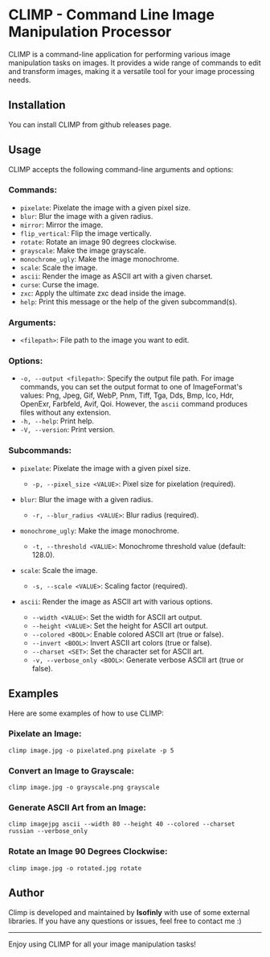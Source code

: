 
# CLIMP - Command Line Image Manipulation Processor

CLIMP is a command-line application for performing various image manipulation tasks on images. It provides a wide range of commands to edit and transform images, making it a versatile tool for your image processing needs.

## Installation

You can install CLIMP from github releases page.

## Usage

CLIMP accepts the following command-line arguments and options:

### Commands:

-   `pixelate`: Pixelate the image with a given pixel size.
-   `blur`: Blur the image with a given radius.
-   `mirror`: Mirror the image.
-   `flip_vertical`: Flip the image vertically.
-   `rotate`: Rotate an image 90 degrees clockwise.
-   `grayscale`: Make the image grayscale.
-   `monochrome_ugly`: Make the image monochrome.
-   `scale`: Scale the image.
-   `ascii`: Render the image as ASCII art with a given charset.
-   `curse`: Curse the image.
-   `zxc`: Apply the ultimate zxc dead inside the image.
-   `help`: Print this message or the help of the given subcommand(s).

### Arguments:

-   `<filepath>`: File path to the image you want to edit.

### Options:

-   `-o, --output <filepath>`: Specify the output file path. For image commands, you can set the output format to one of ImageFormat's values: Png, Jpeg, Gif, WebP, Pnm, Tiff, Tga, Dds, Bmp, Ico, Hdr, OpenExr, Farbfeld, Avif, Qoi. However, the `ascii` command produces files without any extension.
-   `-h, --help`: Print help.
-   `-V, --version`: Print version.

### Subcommands:

-   `pixelate`: Pixelate the image with a given pixel size.
    
    -   `-p, --pixel_size <VALUE>`: Pixel size for pixelation (required).
-   `blur`: Blur the image with a given radius.
    
    -   `-r, --blur_radius <VALUE>`: Blur radius (required).
-   `monochrome_ugly`: Make the image monochrome.
    
    -   `-t, --threshold <VALUE>`: Monochrome threshold value (default: 128.0).
-   `scale`: Scale the image.
    
    -   `-s, --scale <VALUE>`: Scaling factor (required).
-   `ascii`: Render the image as ASCII art with various options.
    
    -   `--width <VALUE>`: Set the width for ASCII art output.
    -   `--height <VALUE>`: Set the height for ASCII art output.
    -   `--colored <BOOL>`: Enable colored ASCII art (true or false).
    -   `--invert <BOOL>`: Invert ASCII art colors (true or false).
    -   `--charset <SET>`: Set the character set for ASCII art.
    -   `-v, --verbose_only <BOOL>`: Generate verbose ASCII art (true or false).

## Examples

Here are some examples of how to use CLIMP:

### Pixelate an Image:


`climp image.jpg -o pixelated.png pixelate -p 5` 

### Convert an Image to Grayscale:


`climp image.jpg -o grayscale.png grayscale` 

### Generate ASCII Art from an Image:


`climp imagejpg ascii --width 80 --height 40 --colored --charset russian --verbose_only` 

### Rotate an Image 90 Degrees Clockwise:

`climp image.jpg -o rotated.jpg rotate` 


## Author

Climp is developed and maintained by **Isofinly** with use of some external libraries. If you have any questions or issues, feel free to contact me :)

----------

Enjoy using CLIMP for all your image manipulation tasks!